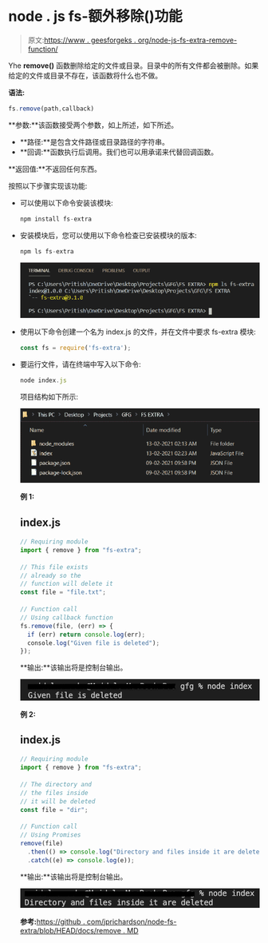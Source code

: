 # node . js fs-额外移除()功能

> 原文:[https://www . geesforgeks . org/node-js-fs-extra-remove-function/](https://www.geeksforgeeks.org/node-js-fs-extra-remove-function/)

Yhe **remove()** 函数删除给定的文件或目录。目录中的所有文件都会被删除。如果给定的文件或目录不存在，该函数将什么也不做。

**语法:**

```js
fs.remove(path,callback)
```

**参数:**该函数接受两个参数，如上所述，如下所述。

*   **路径:**是包含文件路径或目录路径的字符串。
*   **回调:**函数执行后调用。我们也可以用承诺来代替回调函数。

**返回值:**不返回任何东西。

按照以下步骤实现该功能:

*   可以使用以下命令安装该模块:

    ```js
    npm install fs-extra
    ```

*   安装模块后，您可以使用以下命令检查已安装模块的版本:

    ```js
    npm ls fs-extra
    ```

    ![](img/7f250622aa2125b46b0e33ba7e88633d.png)

*   使用以下命令创建一个名为 index.js 的文件，并在文件中要求 fs-extra 模块:

    ```js
    const fs = require('fs-extra');
    ```

*   要运行文件，请在终端中写入以下命令:

    ```js
    node index.js
    ```

    项目结构如下所示:

    ![](img/5a04b4a9423b0180bdb62b253dc661e9.png)

    **例 1:**

    ## index.js

    ```js
    // Requiring module
    import { remove } from "fs-extra";

    // This file exists
    // already so the
    // function will delete it
    const file = "file.txt";

    // Function call
    // Using callback function
    fs.remove(file, (err) => {
      if (err) return console.log(err);
      console.log("Given file is deleted");
    });
    ```

    **输出:**该输出将是控制台输出。

    ![](img/2dd454cf39cfb353f50520cdf30e2d11.png)

    **例 2:**

    ## index.js

    ```js
    // Requiring module
    import { remove } from "fs-extra";

    // The directory and
    // the files inside 
    // it will be deleted
    const file = "dir";

    // Function call
    // Using Promises
    remove(file)
      .then(() => console.log("Directory and files inside it are deleted"))
      .catch((e) => console.log(e));
    ```

    **输出:**该输出将是控制台输出。

    ![](img/75dd078df9d51f78919406dfca0e500e.png)

    **参考:**[https://github . com/jprichardson/node-fs-extra/blob/HEAD/docs/remove . MD](https://github.com/jprichardson/node-fs-extra/blob/HEAD/docs/remove.md)